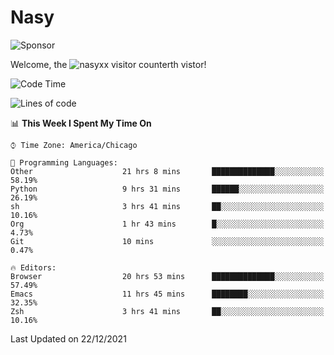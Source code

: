 # Nasy

<!--
<p align="center">
<img height="200" src="https://github-readme-stats.vercel.app/api?username=nasyxx&count_private=true&show_icons=true&theme=dracula&include_all_commits=true"/>
<img height="200" src="https://github-readme-stats.vercel.app/api/top-langs/?username=nasyxx&theme=dracula&hide=html,jupyter+notebook&count_private=true&show_icons=true"/>
</p>

  
----------------
-->

![Sponsor](https://img.shields.io/static/v1.svg?label=Sponsor&message=%E2%9D%A4&logo=GitHub&style=flat&color=pink)
 
Welcome, the ![nasyxx visitor counter](https://count.getloli.com/get/@nasyxx?theme=rule34)th vistor!
 
<!--START_SECTION:waka-->
![Code Time](http://img.shields.io/badge/Code%20Time-1%2C598%20hrs%2019%20mins-blue)

![Lines of code](https://img.shields.io/badge/From%20Hello%20World%20I%27ve%20Written-5%20Million%20lines%20of%20code-blue)

📊 **This Week I Spent My Time On** 

```text
⌚︎ Time Zone: America/Chicago

💬 Programming Languages: 
Other                    21 hrs 8 mins       ██████████████░░░░░░░░░░░   58.19% 
Python                   9 hrs 31 mins       ██████░░░░░░░░░░░░░░░░░░░   26.19% 
sh                       3 hrs 41 mins       ██░░░░░░░░░░░░░░░░░░░░░░░   10.16% 
Org                      1 hr 43 mins        █░░░░░░░░░░░░░░░░░░░░░░░░   4.73% 
Git                      10 mins             ░░░░░░░░░░░░░░░░░░░░░░░░░   0.47%

🔥 Editors: 
Browser                  20 hrs 53 mins      ██████████████░░░░░░░░░░░   57.49% 
Emacs                    11 hrs 45 mins      ████████░░░░░░░░░░░░░░░░░   32.35% 
Zsh                      3 hrs 41 mins       ██░░░░░░░░░░░░░░░░░░░░░░░   10.16%

```


 Last Updated on 22/12/2021
<!--END_SECTION:waka-->

<!-- ![visitors](https://visitor-badge.laobi.icu/badge?page_id=nasyxx.nasyxx) -->
